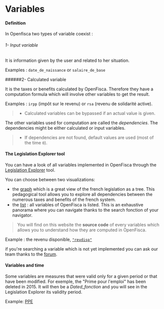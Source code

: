# Variables

#### Definition

In Openfisca two types of variable coexist :


 ###### 1- Input variable
 
It is information given by the user and related to her situation.  

Examples : ```date_de_naissance``` or ```salaire_de_base```

 ######2- Calculated variable

It is the taxes or benefits calculated by OpenFisca. Therefore they have a computation formula which will involve other variables to get the result. 

Examples : ```irpp``` (impôt sur le revenu) or ```rsa``` (revenu de solidarité active).

 > - Calculated variables can be bypassed if an actual value is given.

The other variables used for computation are called the *dependencies*. The dependencies might be either calculated or input variables.   


 > - If dependencies are not found, default values are used (most of the time `0`).

#### The Legislation Explorer tool

You can have a look of all variables implemented in OpenFisca through the [Legislation Explorer](https://legislation.openfisca.fr/) tool.

You can choose between two visualizations:
- the [graph](https://legislation.openfisca.fr/graph/) which is a great view of the french legislation as a tree. This pedagogical tool allows you to explore all dependencies between the numerous taxes and benefits of the french system.
- the [list](https://legislation.openfisca.fr/variables) : all variables of OpenFisca is listed. This is an exhaustive panorama where you can navigate thanks to the search fonction of your navigator.

>  You will find on this website the **source code** of every variables which allows you to understand how they are computed in OpenFisca.

Example : the revenu disponible,  [```"revdisp"```](https://legislation.openfisca.fr/variables/revdisp)

if you're searching a variable which is not yet implemented you can ask our team thanks to the [forum](https://forum.openfisca.fr/).

#### Variables and time

Some variables are measures that were valid only for a given period or that have been modified. For exemple, the "Prime pour l'emploi" has been deleted in 2015. It will then be a *Dated_fonction* and you will see in the Legislation Explorer its validity period. 

Example: [PPE](https://legislation.openfisca.fr/variables/ppe)